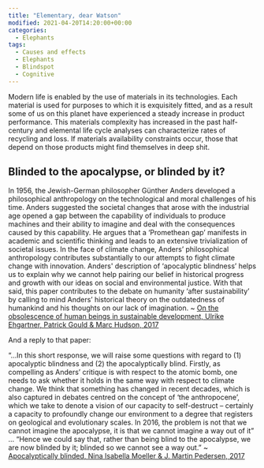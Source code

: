 ```yaml
---
title: "Elementary, dear Watson"
modified: 2021-04-20T14:20:00+00:00
categories:
  - Elephants
tags:
  - Causes and effects
  - Elephants
  - Blindspot
  - Cognitive
---
```

Modern life is enabled by the use of materials in its technologies. Each material is used for purposes to which it is exquisitely fitted, and as a result some of us on this planet have experienced a steady increase in product performance. This materials complexity has increased in the past half-century and elemental life cycle analyses can characterize rates of recycling and loss. If materials availability constraints occur, those that depend on those products might find themselves in deep shit. 

## Blinded to the apocalypse, or blinded by it?

In 1956, the Jewish-German philosopher Günther Anders developed a philosophical anthropology on the technological and moral challenges of his time. Anders suggested the societal changes that arose with the industrial age opened a gap between the capability of individuals to produce machines and their ability to imagine and deal with the consequences caused by this capability. He argues that a ‘Promethean gap’ manifests in academic and scientific thinking and leads to an extensive trivialization of societal issues. In the face of climate change, Anders’ philosophical anthropology contributes substantially to our attempts to fight climate change with innovation. Anders' description of ‘apocalyptic blindness’ helps us to explain why we cannot help pairing our belief in historical progress and growth with our ideas on social and environmental justice. With that said, this paper contributes to the debate on humanity ‘after sustainability’ by calling to mind Anders’ historical theory on the outdatedness of humankind and his thoughts on our lack of imagination. ~ [On the obsolescence of human beings in sustainable development, Ulrike Ehgartner, Patrick Gould & Marc Hudson, 2017](https://www.research.manchester.ac.uk/portal/files/56722464/Author_Accepted_Manuscript_Anders.pdf)

And a reply to that paper:

“…In this short response, we will raise some questions with regard to (1) apocalyptic blindness and (2) the apocalyptically blind. Firstly, as compelling as Anders’ critique is with respect to the atomic bomb, one needs to ask whether it holds in the same way with respect to climate change. We think that something has changed in recent decades, which is also captured in debates centred on the concept of ‘the anthropocene’, which we take to denote a vision of our capacity to self-destruct – certainly a capacity to profoundly change our environment to a degree that registers on geological and evolutionary scales. In 2016, the problem is not that we cannot imagine the apocalypse, it is that we cannot imagine a way out of it” … “Hence we could say that, rather than being blind to the apocalypse, we are now blinded by it; blinded so we cannot see a way out.” ~ [Apocalyptically blinded, Nina Isabella Moeller & J. Martin Pedersen, 2017](https://pure.coventry.ac.uk/ws/portalfiles/portal/26168892/Binder1.pdf)

